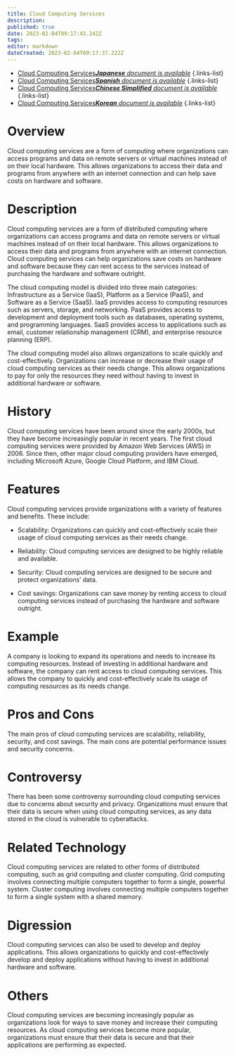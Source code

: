 ```yaml
---
title: Cloud Computing Services
description: 
published: true
date: 2023-02-04T09:17:43.242Z
tags: 
editor: markdown
dateCreated: 2023-02-04T09:17:37.222Z
---
```


- [Cloud Computing Services***Japanese** document is available*](/ja/Knowledge-base/Dictionary/cloud-computing-services)
{.links-list}
- [Cloud Computing Services***Spanish** document is available*](/es/Knowledge-base/Dictionary/cloud-computing-services)
{.links-list}
- [Cloud Computing Services***Chinese Simplified** document is available*](/zh/Knowledge-base/Dictionary/cloud-computing-services)
{.links-list}
- [Cloud Computing Services***Korean** document is available*](/ko/Knowledge-base/Dictionary/cloud-computing-services)
{.links-list}


# Overview
Cloud computing services are a form of computing where organizations can access programs and data on remote servers or virtual machines instead of on their local hardware. This allows organizations to access their data and programs from anywhere with an internet connection and can help save costs on hardware and software.

# Description
Cloud computing services are a form of distributed computing where organizations can access programs and data on remote servers or virtual machines instead of on their local hardware. This allows organizations to access their data and programs from anywhere with an internet connection. Cloud computing services can help organizations save costs on hardware and software because they can rent access to the services instead of purchasing the hardware and software outright.

The cloud computing model is divided into three main categories: Infrastructure as a Service (IaaS), Platform as a Service (PaaS), and Software as a Service (SaaS). IaaS provides access to computing resources such as servers, storage, and networking. PaaS provides access to development and deployment tools such as databases, operating systems, and programming languages. SaaS provides access to applications such as email, customer relationship management (CRM), and enterprise resource planning (ERP).

The cloud computing model also allows organizations to scale quickly and cost-effectively. Organizations can increase or decrease their usage of cloud computing services as their needs change. This allows organizations to pay for only the resources they need without having to invest in additional hardware or software.

# History
Cloud computing services have been around since the early 2000s, but they have become increasingly popular in recent years. The first cloud computing services were provided by Amazon Web Services (AWS) in 2006. Since then, other major cloud computing providers have emerged, including Microsoft Azure, Google Cloud Platform, and IBM Cloud.

# Features
Cloud computing services provide organizations with a variety of features and benefits. These include:

- Scalability: Organizations can quickly and cost-effectively scale their usage of cloud computing services as their needs change.

- Reliability: Cloud computing services are designed to be highly reliable and available.

- Security: Cloud computing services are designed to be secure and protect organizations’ data.

- Cost savings: Organizations can save money by renting access to cloud computing services instead of purchasing the hardware and software outright.

# Example
A company is looking to expand its operations and needs to increase its computing resources. Instead of investing in additional hardware and software, the company can rent access to cloud computing services. This allows the company to quickly and cost-effectively scale its usage of computing resources as its needs change.

# Pros and Cons
The main pros of cloud computing services are scalability, reliability, security, and cost savings. The main cons are potential performance issues and security concerns.

# Controversy
There has been some controversy surrounding cloud computing services due to concerns about security and privacy. Organizations must ensure that their data is secure when using cloud computing services, as any data stored in the cloud is vulnerable to cyberattacks.

# Related Technology
Cloud computing services are related to other forms of distributed computing, such as grid computing and cluster computing. Grid computing involves connecting multiple computers together to form a single, powerful system. Cluster computing involves connecting multiple computers together to form a single system with a shared memory.

# Digression
Cloud computing services can also be used to develop and deploy applications. This allows organizations to quickly and cost-effectively develop and deploy applications without having to invest in additional hardware and software.

# Others
Cloud computing services are becoming increasingly popular as organizations look for ways to save money and increase their computing resources. As cloud computing services become more popular, organizations must ensure that their data is secure and that their applications are performing as expected.